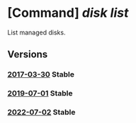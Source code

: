 # [Command] _disk list_

List managed disks.

## Versions

### [2017-03-30](/Resources/mgmt-plane/L3N1YnNjcmlwdGlvbnMve30vcHJvdmlkZXJzL21pY3Jvc29mdC5jb21wdXRlL2Rpc2tz/2017-03-30.xml) **Stable**

<!-- mgmt-plane /subscriptions/{}/providers/microsoft.compute/disks 2017-03-30 -->
<!-- mgmt-plane /subscriptions/{}/resourcegroups/{}/providers/microsoft.compute/disks 2017-03-30 -->

### [2019-07-01](/Resources/mgmt-plane/L3N1YnNjcmlwdGlvbnMve30vcHJvdmlkZXJzL21pY3Jvc29mdC5jb21wdXRlL2Rpc2tz/2019-07-01.xml) **Stable**

<!-- mgmt-plane /subscriptions/{}/providers/microsoft.compute/disks 2019-07-01 -->
<!-- mgmt-plane /subscriptions/{}/resourcegroups/{}/providers/microsoft.compute/disks 2019-07-01 -->

### [2022-07-02](/Resources/mgmt-plane/L3N1YnNjcmlwdGlvbnMve30vcHJvdmlkZXJzL21pY3Jvc29mdC5jb21wdXRlL2Rpc2tz/2022-07-02.xml) **Stable**

<!-- mgmt-plane /subscriptions/{}/providers/microsoft.compute/disks 2022-07-02 -->
<!-- mgmt-plane /subscriptions/{}/resourcegroups/{}/providers/microsoft.compute/disks 2022-07-02 -->
